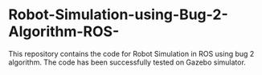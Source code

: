 # Robot-Simulation-using-Bug-2-Algorithm-ROS-
This repository contains the code for Robot  Simulation in ROS using bug 2 algorithm. The code has been successfully tested on Gazebo simulator.  
